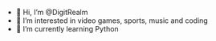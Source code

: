 - 👋 Hi, I’m @DigitRealm
- 👀 I’m interested in video games, sports, music and coding
- 🌱 I’m currently learning Python

<!---
DigitRealm/DigitRealm is a ✨ special ✨ repository because its `README.md` (this file) appears on your GitHub profile.
You can click the Preview link to take a look at your changes.
--->
